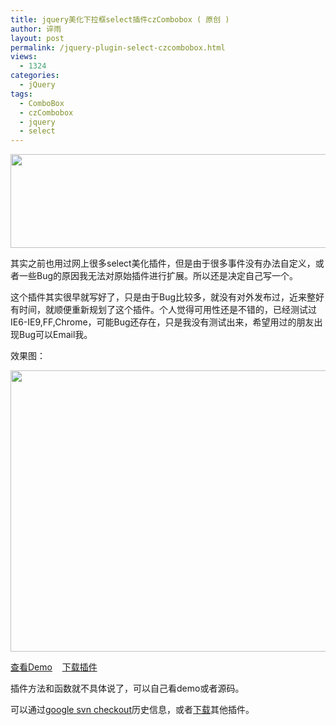 ```yaml
---
title: jquery美化下拉框select插件czCombobox ( 原创 )
author: 谇雨
layout: post
permalink: /jquery-plugin-select-czcombobox.html
views:
  - 1324
categories:
  - jQuery
tags:
  - ComboBox
  - czCombobox
  - jquery
  - select
---
```

[<img class="alignnone size-full wp-image-712" title="czCombobox" src="http://www.crackedzone.com/wp-content/uploads/2012/07/czCombobox.jpg" alt="" width="590" height="150" />][1]

其实之前也用过网上很多select美化插件，但是由于很多事件没有办法自定义，或者一些Bug的原因我无法对原始插件进行扩展。所以还是决定自己写一个。

这个插件其实很早就写好了，只是由于Bug比较多，就没有对外发布过，近来整好有时间，就顺便重新规划了这个插件。个人觉得可用性还是不错的，已经测试过IE6-IE9,FF,Chrome，可能Bug还存在，只是我没有测试出来，希望用过的朋友出现Bug可以Email我。

<!--more-->

  
效果图：

[<img class="aligncenter size-full wp-image-583" title="Combobox Preview" src="http://www.crackedzone.com/wp-content/uploads/2012/07/demopic.gif" alt="" width="550" height="450" />][2]

<a href="http://project.crackedzone.com/czUI/demos/czCombobox/demo.html" target="_blank">查看Demo</a>    <a href="http://czui.googlecode.com/files/czCombobox-1.0.zip" target="_blank">下载插件</a>

插件方法和函数就不具体说了，可以自己看demo或者源码。

可以通过[google svn checkout][3]历史信息，或者[下载][4]其他插件。

 [1]: http://www.crackedzone.com/wp-content/uploads/2012/07/czCombobox.jpg
 [2]: http://www.crackedzone.com/wp-content/uploads/2012/07/demopic.gif
 [3]: http://code.google.com/p/czui/source/checkout
 [4]: http://code.google.com/p/czui/downloads/list